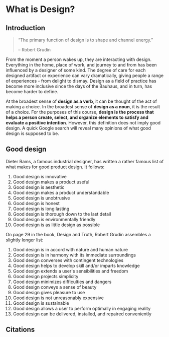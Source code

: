 # What is Design?

## Introduction

> “The primary function of design is to shape and channel energy.”
> 
>– Robert Grudin

From the moment a person wakes up, they are interacting with design. Everything in the home, place of work, and journey to and from has been influenced by a designer of some kind. The degree of care for each designed artifact or experience can vary dramatically, giving people a range of experiences - from delight to dismay. Design as a field of practice has become more inclusive since the days of the Bauhaus, and in turn, has become harder to define.

At the broadest sense of **design as a verb**, it can be thought of the act of making a choice. In the broadest sense of **design as a noun**, it is the result of a choice. For the purposes of this course, **design is the process that helps a person create, select, and organize elements to satisfy and evaluate a positive intention**. However, this definition does not imply good design. A quick Google search will reveal many opinions of what good design is supposed to be.

## Good design

Dieter Rams, a famous industrial designer, has written a rather famous list of what makes for good product design. It follows:

1. Good design is innovative
2. Good design makes a product useful
3. Good design is aesthetic
4. Good design makes a product understandable
5. Good design is unobtrusive
6. Good design is honest
7. Good design is long lasting
8. Good design is thorough down to the last detail
9. Good design is environmentally friendly
10. Good design is as little design as possible

On page 29 in the book, Design and Truth, Robert Grudin assembles a slightly longer list:

1. Good design is in accord with nature and human nature
2. Good design is in harmony with its immediate surroundings
3. Good design converses with contingent technologies
4. Good design helps to develop skill and/or imparts knowledge
5. Good design extends a user's sensibilities and freedom
6. Good design projects simplicity
7. Good design minimizes difficulties and dangers
8. Good design conveys a sense of beauty
9. Good design gives pleasure to use
10. Good design is not unreasonably expensive
11. Good design is sustainable
12. Good design allows a user to perform optimally  in engaging reality
13. Good design can be delivered, installed, and repaired conveniently

## Citations

